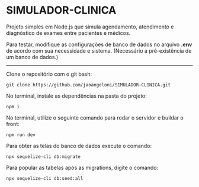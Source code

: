# SIMULADOR-CLINICA
Projeto simples em Node.js que simula agendamento, atendimento e diagnóstico de exames entre pacientes e médicos.

Para testar, modifique as configurações de banco de dados no arquivo **.env** de acordo com sua necessidade e sistema. (Necessário a pré-existência de um banco de dados.)

---

Clone o repositório com o git bash:
```
git clone https://github.com/jaoangeloni/SIMULADOR-CLINICA.git
```

No terminal, instale as dependências na pasta do projeto:
```
npm i
```

No terminal, utilize o seguinte comando para rodar o servidor e buildar o front:
```
npm run dev
```


Para obter as telas do banco de dados execute o comando: 
```
npx sequelize-cli db:migrate
```

Para popular as tabelas após as migrations, digite o comando:
```
npx sequelize-cli db:seed:all
```

